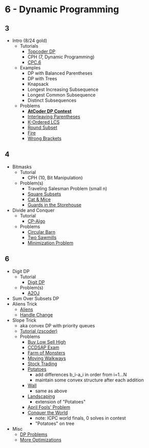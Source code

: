 # 6 - Dynamic Programming

## 3
  * Intro (8/24 gold)
    * Tutorials
      * [Topcoder DP](https://www.topcoder.com/community/data-science/data-science-tutorials/dynamic-programming-from-novice-to-advanced/)
      * CPH (7, Dynamic Programming)
      * [CPC.6](https://github.com/SuprDewd/T-414-AFLV/tree/master/06_dynamic_programming)
    * Examples
      * DP with Balanced Parentheses
      * DP with Trees
      * Knapsack
      * Longest Increasing Subsequence
      * Longest Common Subsequence
      * Distinct Subsequences
    * Problems
      * **[AtCoder DP Contest](https://atcoder.jp/contests/dp/tasks)**
      * [Interleaving Parentheses](https://community.topcoder.com/stat?c=problem_statement&pm=14635&rd=16933)
      * [K-Ordered LCS](https://www.hackerearth.com/problem/algorithm/mancunian-and-k-ordered-lcs-e6a4b8c6/) [](51)
      * [Round Subset](http://codeforces.com/contest/837/problem/D) [](59)
      * [Fire](http://codeforces.com/contest/864/problem/E) [](59)
      * [Wrong Brackets](https://csacademy.com/contest/round-51/task/wrong-brackets/) [](69)

## 4
  * Bitmasks
    * Tutorial
      * CPH (10, Bit Manipulation)
    * Problem(s)
      * Traveling Salesman Problem (small n)
      * [Square Subsets](http://codeforces.com/contest/895/problem/C) [](63)
      * [Cat & Mice](https://open.kattis.com/problems/catandmice) [](66)
      * [Guards in the Storehouse](http://codeforces.com/problemset/problem/845/F) [](71)
  * Divide and Conquer
    * Tutorial
      * [CP-Algo](https://cp-algorithms.com/dynamic_programming/divide-and-conquer-dp.html)
    * Problems
      * [Circular Barn](http://www.usaco.org/index.php?page=viewproblem2&cpid=626)
      * [Two Sawmills](https://szkopul.edu.pl/problemset/problem/ovRIpLFK3IhyFPjnVXeZtGxH/site/?key=statement)
      * [Minimization Problem](http://codeforces.com/contest/868/problem/F)

## 6
  * Digit DP
    * Tutorial
      * [Digit DP](http://codeforces.com/blog/entry/53960)
    * Problem(s)
      * [A2OJ](https://a2oj.com/category?ID=315)
  * Sum Over Subsets DP
  * Aliens Trick
    * [Aliens](https://dmoj.ca/problem/ioi16p6)
    * [Handle Change](https://codeforces.com/contest/1279/problem/F)
  * Slope Trick 
    * aka convex DP with priority queues
    * [Tutorial (zscoder)](http://codeforces.com/blog/entry/47821)
    * Problems
      * [Buy Low Sell High](https://codeforces.com/contest/866/problem/D)
      * [CCDSAP Exam](https://www.codechef.com/problems/CCDSAP)
      * [Farm of Monsters](https://codeforces.com/gym/102538/problem/F)
      * [Moving Walkways](https://codeforces.com/contest/1209/problem/H)
      * [Stock Trading](https://probgate.org/viewproblem.php?pid=531&cid=81)
      * [Potatoes](https://oj.uz/problem/view/LMIO19_bulves)
        * add differences b_i-a_i in order from i=1...N
        * maintain some convex structure after each addition
      * [Wall](https://atcoder.jp/contests/kupc2016/tasks/kupc2016_h)
        * same as above
      * [Landscaping](http://www.usaco.org/index.php?page=viewproblem2&cpid=650)
        * extension of "Potatoes"
      * [April Fools' Problem](https://codeforces.com/contest/802/problem/O)
      * [Conquer the World](https://icpc.kattis.com/problems/conquertheworld)
        * note: ICPC world finals, 0 solves in contest
        * "Potatoes" on tree
  * Misc
    * [DP Problems](http://codeforces.com/blog/entry/325)
    * [More Optimizations](http://codeforces.com/blog/entry/8219)
